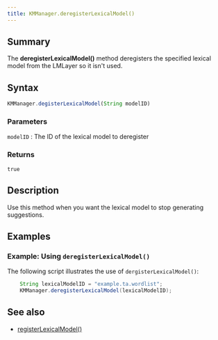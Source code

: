 ```yaml
---
title: KMManager.deregisterLexicalModel()
---
```


## Summary
The **deregisterLexicalModel()** method deregisters the specified lexical model from the LMLayer so it isn't used.

## Syntax
```javascript
KMManager.degisterLexicalModel(String modelID)
```

### Parameters

`modelID`
: The ID of the lexical model to deregister

### Returns
`true`

## Description
Use this method when you want the lexical model to stop generating suggestions. 

## Examples

### Example: Using `deregisterLexicalModel()`
The following script illustrates the use of `dergisterLexicalModel()`:

```java
    String lexicalModelID = "example.ta.wordlist";
    KMManager.deregisterLexicalModel(lexicalModelID);
```

## See also
* [registerLexicalModel()](registerLexicalModel)
